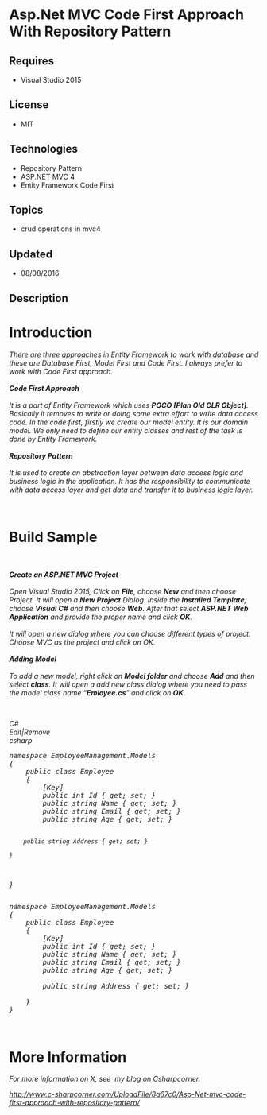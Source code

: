 # Asp.Net MVC Code First Approach With Repository Pattern
## Requires
- Visual Studio 2015
## License
- MIT
## Technologies
- Repository Pattern
- ASP.NET MVC 4
- Entity Framework Code First
## Topics
- crud operations in mvc4
## Updated
- 08/08/2016
## Description

<h1>Introduction</h1>
<p><em><span>There are three approaches in Entity Framework to work with database and these are Database First, Model First and Code First. I always prefer to work with Code First approach.</span><br>
<br>
<strong>Code First Approach</strong><br>
<br>
<span>It is a part of Entity Framework which uses&nbsp;</span><strong>POCO [Plan Old CLR Object]</strong><span>. Basically it removes to write or doing some extra effort to write data access code. In the code first, firstly we create our model entity. It is
 our domain model. We only need to define our entity classes and rest of the task is done by Entity Framework.</span><br>
<br>
<strong>Repository Pattern<br>
</strong><br>
<span>It is used to create an abstraction layer between data access logic and business logic in the application. It has the responsibility to communicate with data access layer and get data and transfer it to business logic layer.</span></em></p>
<p>&nbsp;</p>
<h1>Build Sample</h1>
<p>&nbsp;</p>
<p><em><span><strong>Create an ASP.NET MVC Project<br>
</strong><br>
<span>Open Visual Studio 2015, Click on&nbsp;</span><strong>File</strong><span>, choose&nbsp;</span><strong>New</strong><span>&nbsp;and then choose Project. It will open a&nbsp;</span><strong>New Project</strong><span>&nbsp;Dialog. Inside the&nbsp;</span><strong>Installed
 Template</strong><span>, choose&nbsp;</span><strong>Visual C#</strong><span>&nbsp;and then choose&nbsp;</span><strong>Web.&nbsp;</strong><span>After that select&nbsp;</span><strong>ASP.NET Web Application</strong><span>&nbsp;and provide the proper name and
 click&nbsp;</span><strong>OK</strong><span>.<br>
<br>
<span>It will open a new dialog where you can choose different types of project. Choose MVC as the project and click on OK.</span><br>
<br>
<strong>Adding Model</strong><br>
<br>
<span>To add a new model, right click on&nbsp;</span><strong>Model folder</strong><span>&nbsp;and choose&nbsp;</span><strong>Add</strong><span>&nbsp;and then select&nbsp;</span><strong>class</strong><span>. It will open a add new class dialog where you need
 to pass the model class name &ldquo;</span><strong>Emloyee.cs</strong><span>&rdquo; and click on&nbsp;</span><strong>OK</strong><span>.</span></span></span></em></p>
<p><em><span><span><span>&nbsp;</span></span></span></em></p>
<div class="scriptcode">
<div class="pluginEditHolder" pluginCommand="mceScriptCode">
<div class="title"><em><span>C#</span></em></div>
<div class="pluginLinkHolder"><em><span class="pluginEditHolderLink">Edit</span>|<span class="pluginRemoveHolderLink">Remove</span></em></div>
<em><span class="hidden">csharp</span>
<pre class="hidden">namespace EmployeeManagement.Models  
{  
    public class Employee  
    {  
        [Key]  
        public int Id { get; set; }  
        public string Name { get; set; }  
        public string Email { get; set; }  
        public string Age { get; set; }  
  
        public string Address { get; set; }  
  
    }  
}  </pre>
<div class="preview">
<pre class="js">namespace&nbsp;EmployeeManagement.Models&nbsp;&nbsp;&nbsp;
<span class="js__brace">{</span>&nbsp;&nbsp;&nbsp;
&nbsp;&nbsp;&nbsp;&nbsp;public&nbsp;class&nbsp;Employee&nbsp;&nbsp;&nbsp;
&nbsp;&nbsp;&nbsp;&nbsp;<span class="js__brace">{</span>&nbsp;&nbsp;&nbsp;
&nbsp;&nbsp;&nbsp;&nbsp;&nbsp;&nbsp;&nbsp;&nbsp;[Key]&nbsp;&nbsp;&nbsp;
&nbsp;&nbsp;&nbsp;&nbsp;&nbsp;&nbsp;&nbsp;&nbsp;public&nbsp;int&nbsp;Id&nbsp;<span class="js__brace">{</span>&nbsp;get;&nbsp;set;&nbsp;<span class="js__brace">}</span>&nbsp;&nbsp;&nbsp;
&nbsp;&nbsp;&nbsp;&nbsp;&nbsp;&nbsp;&nbsp;&nbsp;public&nbsp;string&nbsp;Name&nbsp;<span class="js__brace">{</span>&nbsp;get;&nbsp;set;&nbsp;<span class="js__brace">}</span>&nbsp;&nbsp;&nbsp;
&nbsp;&nbsp;&nbsp;&nbsp;&nbsp;&nbsp;&nbsp;&nbsp;public&nbsp;string&nbsp;Email&nbsp;<span class="js__brace">{</span>&nbsp;get;&nbsp;set;&nbsp;<span class="js__brace">}</span>&nbsp;&nbsp;&nbsp;
&nbsp;&nbsp;&nbsp;&nbsp;&nbsp;&nbsp;&nbsp;&nbsp;public&nbsp;string&nbsp;Age&nbsp;<span class="js__brace">{</span>&nbsp;get;&nbsp;set;&nbsp;<span class="js__brace">}</span>&nbsp;&nbsp;&nbsp;
&nbsp;&nbsp;&nbsp;
&nbsp;&nbsp;&nbsp;&nbsp;&nbsp;&nbsp;&nbsp;&nbsp;public&nbsp;string&nbsp;Address&nbsp;<span class="js__brace">{</span>&nbsp;get;&nbsp;set;&nbsp;<span class="js__brace">}</span>&nbsp;&nbsp;&nbsp;
&nbsp;&nbsp;&nbsp;
&nbsp;&nbsp;&nbsp;&nbsp;<span class="js__brace">}</span>&nbsp;&nbsp;&nbsp;
<span class="js__brace">}</span>&nbsp;&nbsp;</pre>
</div>
</em></div>
</div>
<div class="endscriptcode"></div>
<p>&nbsp;</p>
<ul>
</ul>
<h1>More Information</h1>
<p><em>For more information on X, see &nbsp;my blog on Csharpcorner.</em></p>
<p><em><a title="Code First Approach with Repository Pattern In Asp.Net MVC" href="http://www.c-sharpcorner.com/UploadFile/8a67c0/Asp-Net-mvc-code-first-approach-with-repository-pattern/" target="_blank">http://www.c-sharpcorner.com/UploadFile/8a67c0/Asp-Net-mvc-code-first-approach-with-repository-pattern/</a><br>
</em></p>
